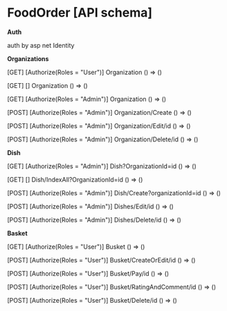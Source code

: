 # FoodOrder [API schema]

**Auth**

auth by asp net Identity

**Organizations**

[GET] [Authorize(Roles = "User")] Organization () => ()

[GET] [] Organization () => ()

[GET] [Authorize(Roles = "Admin")] Organization () => ()

[POST] [Authorize(Roles = "Admin")] Organization/Create () => ()

[POST] [Authorize(Roles = "Admin")] Organization/Edit/id () => ()

[POST] [Authorize(Roles = "Admin")] Organization/Delete/id () => ()

**Dish** 

[GET] [Authorize(Roles = "Admin")] Dish?OrganizationId=id () => ()

[GET] [] Dish/IndexAll?OrganizationId=id () => ()

[POST] [Authorize(Roles = "Admin")] Dish/Create?organizationId=id () => ()

[POST] [Authorize(Roles = "Admin")] Dishes/Edit/id () => ()

[POST] [Authorize(Roles = "Admin")] Dishes/Delete/id () => ()

**Basket**

[GET] [Authorize(Roles = "User")] Busket () => ()

[POST] [Authorize(Roles = "User")] Busket/CreateOrEdit/id () => ()

[POST] [Authorize(Roles = "User")] Busket/Pay/id () => ()

[POST] [Authorize(Roles = "User")] Busket/RatingAndComment/id () => ()

[POST] [Authorize(Roles = "User")] Busket/Delete/id () => ()

